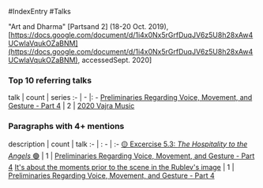 #IndexEntry #Talks

"Art and Dharma" [Partsand 2] (18-20 Oct. 2019), [https://docs.google.com/document/d/1i4x0Nx5rGrfDuqJV6z5U8h28xAw4UCwlaVqukOZaBNM](https://docs.google.com/document/d/1i4x0Nx5rGrfDuqJV6z5U8h28xAw4UCwlaVqukOZaBNM), accessedSept. 2020]

### Top 10 referring talks
talk | count | series
:- | - |: -
<a data-href="Preliminaries Regarding Voice, Movement, and Gesture - Part 4" href="Preliminaries+Regarding+Voice%2C+Movement%2C+and+Gesture+-+Part+4" class="internal-link" target="_blank" rel="noopener">Preliminaries Regarding Voice, Movement, and Gesture - Part 4</a> | 2 | <a data-href="2020 Vajra Music" href="2020+Vajra+Music" class="internal-link" target="_blank" rel="noopener">2020 Vajra Music</a>

### Paragraphs with 4+ mentions
description | count | talk
:- | : - | :-
<a aria-label-position="top" aria-label="Preliminaries Regarding Voice, Movement, and Gesture - Part 4 > 🟡 Excercise 5 3 _The Hospitality to the Angels_ 🟢" data-href="Preliminaries Regarding Voice, Movement, and Gesture - Part 4#🟡 Excercise 5 3 _The Hospitality to the Angels_ 🟢" href="Preliminaries+Regarding+Voice%2C+Movement%2C+and+Gesture+-+Part+4#%F0%9F%9F%A1+Excercise+5+3+_The+Hospitality+to+the+Angels_+%F0%9F%9F%A2" class="internal-link" target="_blank" rel="noopener">🟡 Excercise 5.3: _The Hospitality to the Angels_ 🟢</a> | 1 | <a data-href="Preliminaries Regarding Voice, Movement, and Gesture - Part 4" href="Preliminaries+Regarding+Voice%2C+Movement%2C+and+Gesture+-+Part+4" class="internal-link" target="_blank" rel="noopener">Preliminaries Regarding Voice, Movement, and Gesture - Part 4</a>
<a aria-label-position="top" aria-label="Preliminaries Regarding Voice, Movement, and Gesture - Part 4 > Its about the moments prior to the scene in the Rublevs image" data-href="Preliminaries Regarding Voice, Movement, and Gesture - Part 4#It's about the moments prior to the scene in the Rublev's image" href="Preliminaries+Regarding+Voice%2C+Movement%2C+and+Gesture+-+Part+4#It%27s+about+the+moments+prior+to+the+scene+in+the+Rublev%27s+image" class="internal-link" target="_blank" rel="noopener">It&#x27;s about the moments prior to the scene in the Rublev&#x27;s image</a> | 1 | <a data-href="Preliminaries Regarding Voice, Movement, and Gesture - Part 4" href="Preliminaries+Regarding+Voice%2C+Movement%2C+and+Gesture+-+Part+4" class="internal-link" target="_blank" rel="noopener">Preliminaries Regarding Voice, Movement, and Gesture - Part 4</a>

